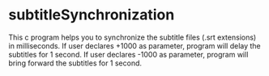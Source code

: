 # subtitleSynchronization
This c program helps you to synchronize the subtitle files (.srt extensions) in milliseconds. If user declares +1000 as parameter, program will delay the subtitles for 1 second. If user declares -1000 as parameter, program will bring forward the subtitles for 1 second.
